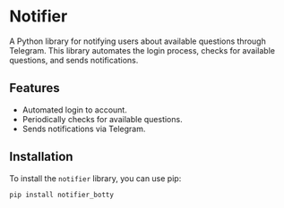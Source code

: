 #  Notifier

A Python library for notifying users about available questions through Telegram. This library automates the login process, checks for available questions, and sends notifications.

## Features

- Automated login to  account.
- Periodically checks for available questions.
- Sends notifications via Telegram.

## Installation

To install the `notifier` library, you can use pip:

```bash
pip install notifier_botty
